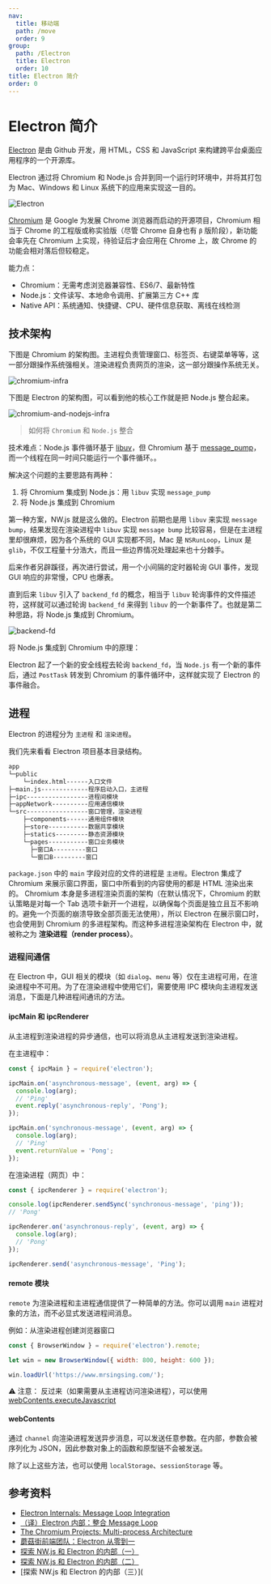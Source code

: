 ```yaml
---
nav:
  title: 移动端
  path: /move
  order: 9
group:
  path: /Electron
  title: Electron
  order: 10
title: Electron 简介
order: 0
---
```




# Electron 简介

[Electron](https://github.com/electron/electron) 是由 Github 开发，用 HTML，CSS 和 JavaScript 来构建跨平台桌面应用程序的一个开源库。

Electron 通过将 Chromium 和 Node.js 合并到同一个运行时环境中，并将其打包为 Mac、Windows 和 Linux 系统下的应用来实现这一目的。

![Electron](./assets/architect.f132c69d.png)

[Chromium](https://github.com/chromium/chromium) 是 Google 为发展 Chrome 浏览器而启动的开源项目，Chromium 相当于 Chrome 的工程版或称实验版（尽管 Chrome 自身也有 `β` 版阶段），新功能会率先在 Chromium 上实现，待验证后才会应用在 Chrome 上，故 Chrome 的功能会相对落后但较稳定。

能力点：

- Chromium：无需考虑浏览器兼容性、ES6/7、最新特性
- Node.js：文件读写、本地命令调用、扩展第三方 C++ 库
- Native API：系统通知、快捷键、CPU、硬件信息获取、离线在线检测

## 技术架构

下图是 Chromium 的架构图。主进程负责管理窗口、标签页、右键菜单等等，这一部分跟操作系统强相关。渲染进程负责网页的渲染，这一部分跟操作系统无关。

![chromium-infra](./assets/chromium-infra.88635151.png)

下图是 Electron 的架构图，可以看到他的核心工作就是把 Node.js 整合起来。

![chromium-and-nodejs-infra](./assets/chromium-and-nodejs-infra.d3aba785.png)

> 如何将 `Chromium` 和 `Node.js` 整合

技术难点：Node.js 事件循环基于 [libuv](https://github.com/libuv/libuv)，但 Chromium 基于 [message_pump](https://chromium.googlesource.com/chromium/chromium/+/refs/heads/main/base/message_pump.h)，而一个线程在同一时间只能运行一个事件循环。。

解决这个问题的主要思路有两种：

1. 将 Chromium 集成到 Node.js：用 `libuv` 实现 `message_pump`
2. 将 Node.js 集成到 Chromium

第一种方案，NW.js 就是这么做的。Electron 前期也是用 `libuv` 来实现 `message bump`，结果发现在渲染进程中 `libuv` 实现 `message bump` 比较容易，但是在主进程里却很麻烦，因为各个系统的 GUI 实现都不同，Mac 是 `NSRunLoop`，Linux 是 `glib`，不仅工程量十分浩大，而且一些边界情况处理起来也十分棘手。

后来作者另辟蹊径，再次进行尝试，用一个小间隔的定时器轮询 GUI 事件，发现 GUI 响应的非常慢，CPU 也爆表。

直到后来 `libuv` 引入了 `backend_fd` 的概念，相当于 `libuv` 轮询事件的文件描述符，这样就可以通过轮询 `backend_fd` 来得到 `libuv` 的一个新事件了。也就是第二种思路，将 Node.js 集成到 Chromium。

![backend-fd](./assets/backend-fd.2fdf4742.png)

将 Node.js 集成到 Chromium 中的原理：

Electron 起了一个新的安全线程去轮询 `backend_fd`，当 `Node.js` 有一个新的事件后，通过 `PostTask` 转发到 Chromium 的事件循环中，这样就实现了 Electron 的事件融合。

## 进程

Electron 的进程分为 `主进程` 和 `渲染进程`。

我们先来看看 Electron 项目基本目录结构。

```bash
app
└─public
    └─index.html------入口文件
├─main.js-------------程序启动入口，主进程
├─ipc-----------------进程间模块
├─appNetwork----------应用通信模块
└─src-----------------窗口管理，渲染进程
    ├─components------通用组件模块
    ├─store-----------数据共享模块
    ├─statics---------静态资源模块
    └─pages-----------窗口业务模块
      ├─窗口A---------窗口
      └─窗口B---------窗口
```

`package.json` 中的 `main` 字段对应的文件的进程是 `主进程`。Electron 集成了 Chromium 来展示窗口界面，窗口中所看到的内容使用的都是 HTML 渲染出来的。 Chromium 本身是多进程渲染页面的架构（在默认情况下，Chromium 的默认策略是对每一个 Tab 选项卡新开一个进程，以确保每个页面是独立且互不影响的。避免一个页面的崩溃导致全部页面无法使用），所以 Electron 在展示窗口时，也会使用到 Chromium 的多进程架构。而这种多进程渲染架构在 Electron 中，就被称之为 **渲染进程（render process）**。

### 进程间通信

在 Electron 中，GUI 相关的模块（如 `dialog`、`menu` 等）仅在主进程可用，在渲染进程中不可用。为了在渲染进程中使用它们，需要使用 IPC 模块向主进程发送消息，下面是几种进程间通讯的方法。

#### ipcMain 和 ipcRenderer

从主进程到渲染进程的异步通信，也可以将消息从主进程发送到渲染进程。

在主进程中：

```js
const { ipcMain } = require('electron');

ipcMain.on('asynchronous-message', (event, arg) => {
  console.log(arg);
  // 'Ping'
  event.reply('asynchronous-reply', 'Pong');
});

ipcMain.on('synchronous-message', (event, arg) => {
  console.log(arg);
  // 'Ping'
  event.returnValue = 'Pong';
});
```

在渲染进程（网页）中：

```js
const { ipcRenderer } = require('electron');

console.log(ipcRenderer.sendSync('synchronous-message', 'ping'));
// 'Pong'

ipcRenderer.on('asynchronous-reply', (event, arg) => {
  console.log(arg);
  // 'Pong'
});

ipcRenderer.send('asynchronous-message', 'Ping');
```

#### remote 模块

`remote` 为渲染进程和主进程通信提供了一种简单的方法。你可以调用 `main` 进程对象的方法，而不必显式发送进程间消息。

例如：从渲染进程创建浏览器窗口

```js
const { BrowserWindow } = require('electron').remote;

let win = new BrowserWindow({ width: 800, height: 600 });

win.loadUrl('https://www.mrsingsing.com/');
```

⚠️ 注意： 反过来（如果需要从主进程访问渲染进程），可以使用 [webContents.executeJavascript](https://electronjs.org/docs/api/web-contents#contentsexecutejavascriptcode-usergesture-callback)

#### webContents

通过 `channel` 向渲染进程发送异步消息，可以发送任意参数。在内部，参数会被序列化为 JSON，因此参数对象上的函数和原型链不会被发送。

除了以上这些方法，也可以使用 `localStorage`、`sessionStorage` 等。

## 参考资料

- [Electron Internals: Message Loop Integration](https://www.electronjs.org/blog/electron-internals-node-integration)
- [（译）Electron 内部：整合 Message Loop](https://zhuanlan.zhihu.com/p/34544004)
- [The Chromium Projects: Multi-process Architecture](http://dev.chromium.org/developers/design-documents/multi-process-architecture)
- [蘑菇街前端团队：Electron 从零到一](https://juejin.im/post/6844903974894567432)
- [探索 NW.js 和 Electron 的内部（一）](https://zhuanlan.zhihu.com/p/34276309)
- [探索 NW.js 和 Electron 的内部（二）](https://zhuanlan.zhihu.com/p/34336363)
- [探索 NW.js 和 Electron 的内部（三）](
